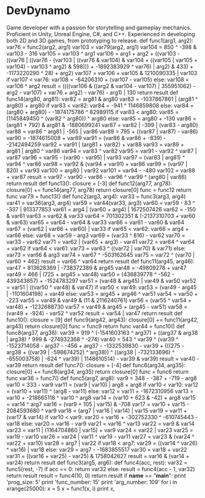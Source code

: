 # DevDynamo
Game developer with a passion for storytelling and gameplay mechanics. Proficient in Unity, Unreal Engine, C#, and C++. Experienced in developing both 2D and 3D games, from prototyping to release.
def func1(arg1, arg2):
    var76 = func2(arg2, arg1)
    var103 = var79(arg2, arg1)
    var104 = 850 ^ -398 & var103 - 316
    var105 = var103 ^ arg1
    var106 = arg1 + arg2 + ((var103 - ((var76 | ((var76 - (var103 | ((var76 & var104) & var104 + ((var105 | var105 + var104) - var103 ^ arg2) & 598))) + -1892383929 ^ var76) | arg2) & 433) + -1173220290 ^ 28) + arg2)
    var107 = var106 + var105 & 1210090335 | var103
    if var107 < var76:
        var108 = -64206310 + (var107 - var105)
    else:
        var108 = var106 ^ arg2
    result = ((((var106 & ((arg2 & var104 - var107) | 355951062) - arg2 - var107) + var76 + arg2) - var76) - arg1) | 130
    return result
def func14(arg80, arg81):
    var82 = arg81 & arg80
    var83 = -1037867861 | (arg81 ^ arg80) + arg80
    if var83 < var82:
        var84 = -941 ^ 1146859808
    else:
        var84 = (arg80 + arg80) - -1874175786 ^ 82989115
    if var83 < arg80:
        var85 = (1145849450 ^ (var82 ^ arg80)) ^ arg80
    else:
        var85 = arg80 + -130
    var86 = (arg81 + 792) & arg81 & -1880699241
    var87 = var82 | -399 | (var83 - arg80)
    var88 = var86 ^ arg81 | -565 | var86
    var89 = 795 + ((var87 | var87) - var86)
    var90 = -1874615008 + var89
    var91 = (var86 & var86 + -839) - -2142494259
    var92 = var91 | (arg81 + var82) + var88
    var93 = var89 + arg81 | arg80 ^ var86
    var94 = var83 ^ var82
    var95 = var91 - var92 ^ var87 | var87
    var96 = var95 - (var90 - var95) | var93
    var97 = (var83 | arg81) ^ var94 ^ var86
    var98 = var92 & (var94 + var91) + var86
    var99 = (var97 | 820) + var93
    var100 = arg80 | var92
    var101 = var94 - -480
    var102 = var88 + var87
    result = var97 - var90 - var86 - var96 ^ var99 ^ (arg80 | var86)
    return result
def func13():
    closure = [-3]
    def func12(arg77, arg78):
        closure[0] += func14(arg77, arg78)
        return closure[0]
    func = func12
    return func
var79 = func13()
def func2(arg3, arg4):
    var33 = func3(arg3, arg4)
    var41 = var36(arg3, arg4)
    var59 = var44(var33, arg3)
    var60 = var59 - 83 ^ -337 | 913377853
    var61 = arg4 | (var60 + arg4) | 1672507426
    var62 = -150 & var61
    var63 = var62 & var33
    var64 = 701302351 & (-2137310703 + var60 & var63)
    var65 = var64 - var64 & var33
    var66 = var61 - var60 & var64
    var67 = (var62 | var66 + var60) | var33
    if var65 < var62:
        var68 = arg4 + var66
    else:
        var68 = var59 - arg3
    var69 = (var33 ^ 816) - var62
    var70 = var33 - var62
    var71 = var62 | (var65 + arg3) - var41
    var72 = var64 ^ var64 + var62
    if var64 < var61:
        var73 = var63 ^ ((var72 | var70) & var71)
    else:
        var73 = var66 & arg3
    var74 = var67 ^ -503162645
    var75 = var72 ^ (var70 | var60 + 462)
    result = var66 ^ var64
    return result
def func11(arg45, arg46):
    var47 = 813628369 | -738372389 & arg45
    var48 = -49809278 + var47
    var49 = 466 | (725 + arg45 + var48)
    var50 = (436839778 ^ -562 - 439343857) + -1524783297
    var51 = (var48 & arg45) | var49 & var50
    var52 = var51 | ((var50 ^ var48) & var47)
    if var50 < var49:
        var53 = (var49 - arg45 | -1101604198) + var49
    else:
        var53 = arg45 + arg46 ^ var51
    var54 = var50 + -223
    var55 = var49 & var49 & (11 & 2116240761)
    var56 = (var55 ^ var54 + var48) + -1232688730
    var57 = var49 & arg45 + (arg45 - var51)
    var58 = (var49 + -924) - var52 ^ var52
    result = var54 | var47
    return result
def func10():
    closure = [9]
    def func9(arg42, arg43):
        closure[0] += func11(arg42, arg43)
        return closure[0]
    func = func9
    return func
var44 = func10()
def func8(arg37, arg38):
    var39 = 919 ^ (-1541603163 ^ arg37) + ((arg37 & arg38 | arg38) ^ 999 & -274932368 ^ -274)
    var40 = 543 ^ var39 ^ (var39 ^ -1523714058 - arg37 - -456 + arg37 - -1332539830 - var39 + (((275 - arg38 + ((var39 | -598674252) ^ arg38)) ^ ((arg38 | -732133696) ^ -655003758) | -624 ^ var39) | 1148610514) - var39 & var39)
    result = var40 - var39
    return result
def func7():
    closure = [-4]
    def func6(arg34, arg35):
        closure[0] += func8(arg34, arg35)
        return closure[0]
    func = func6
    return func
var36 = func7()
def func5(arg7, arg8):
    var9 = 348 - -387 + -719 - arg8
    var10 = 333 - var9
    var11 = (var9 | var10) | arg8 + arg8
    if var10 < var10:
        var12 = (var10 + var11) ^ (arg8 - var11)
    else:
        var12 = var11 + -1672310956
    var13 = var10 + -218665118 ^ var10 ^ arg8
    var14 = (var10 + 623 & -42) + arg8
    var15 = var14 ^ arg7
    var16 = (var9 + 105 | var15) & -708
    var17 = var10 + var15 - 2084593680 ^ var9
    var18 = (arg7 | var16 | var14) | var15
    var19 = var11 + (var17 & var14)
    if var10 < var9:
        var20 = var16 + -302752330 ^ -610745443 - var18
    else:
        var20 = var16 - var9
    var21 = var16 ^ var13
    var22 = var9 & var14
    var23 = var11 | (1164704860 | var15) + var9
    var24 = var22 | var23
    var25 = var19 - var10
    var26 = var24 | var11 ^ var19 - var11
    var27 = var23 & (var24 ^ var22 + var10)
    var28 = arg7 | var22
    if var18 < arg7:
        var29 = ((var14 ^ var26) ^ var16) | var18
    else:
        var29 = arg7 - -1683855517
    var30 = var18 + var22
    var31 = ((var16 + var25) - var25) & 1758042627
    result = var16 & (var14 + var24)
    return result
def func3(arg5, arg6):
    def func4(acc, rest):
        var32 = func5(rest, -7)
        if acc == 0:
            return var32
        else:
            result = func4(acc - 1, var32)
            return result
    result = func4(10, 0)
    return result
if __name__ == "__main__":
    print 'prog_size: 5'
    print 'func_number: 15'
    print 'arg_number: 109'
    for i in xrange(25000):
        x = 5
        x = func1(x, i)
        print x,
